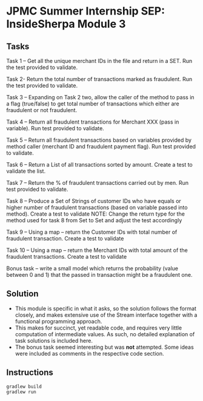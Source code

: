 # JPMC Summer Internship SEP: InsideSherpa Module 3

## Tasks

Task 1 – Get all the unique merchant IDs in the file and return in a SET. Run the test provided to validate.

Task 2- Return the total number of transactions marked as fraudulent. Run the test provided to validate.

Task 3 – Expanding on Task 2 two, allow the caller of the method to pass in a flag (true/false) to get total number of transactions which either are fraudulent or not fraudulent.

Task 4 – Return all fraudulent transactions for Merchant XXX (pass in variable). Run test provided to validate.

Task 5 – Return all fraudulent transactions based on variables provided by method caller (merchant ID and fraudulent payment flag). Run test provided to validate.

Task 6 – Return a List of all transactions sorted by amount. Create a test to validate the list.

Task 7 – Return the % of fraudulent transactions carried out by men. Run test provided to validate.

Task 8 – Produce a Set of Strings of customer IDs who have equals or higher number of fraudulent transactions (based on variable passed into method). Create a test to validate
NOTE: Change the return type for the method used for task 8 from Set<Transaction> to Set<String> and adjust the test accordingly

Task 9 – Using a map – return the Customer IDs with total number of fraudulent transaction. Create a test to validate

Task 10 – Using a map – return the Merchant IDs with total amount of the fraudulent transactions. Create a test to validate

Bonus task – write a small model which returns the probability (value between 0 and 1) that the passed in transaction might be a fraudulent one.

## Solution

* This module is specific in what it asks, so the solution follows the format closely, and makes
extensive use of the Stream interface together with a functional programming approach.
* This makes for succinct, yet readable code, and requires very little computation of intermediate values.
As such, no detailed explanation of task solutions is included here.
* The bonus task seemed interesting but was **not** attempted. Some ideas were included as comments in the respective
code section.

## Instructions

```
gradlew build
gradlew run
```


